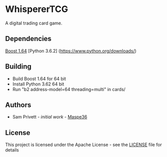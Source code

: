 # WhispererTCG
A digital trading card game. 

## Dependencies
[Boost 1.64](http://www.boost.org/doc/libs/1_64_0/more/getting_started/index.html)
[Python 3.6.2] (https://www.python.org/downloads/)

## Building
* Build Boost 1.64 for 64 bit
* Install Python 3.62 64 bit
* Run "b2 address-model=64 threading=multi" in cards/ 

## Authors
* Sam Privett - _initial work_ - [Maspe36](https://github.com/maspe36)

## License 
This project is licensed under the Apache License - see the [LICENSE](https://github.com/maspe36/WhispererTCG/blob/master/LICENSE) file for details
